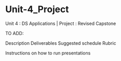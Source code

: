 # Unit-4_Project
Unit 4 : DS Applications | Project : Revised Capstone



TO ADD:

Description
Deliverables
Suggested schedule
Rubric

Instructions on how to run presentations
